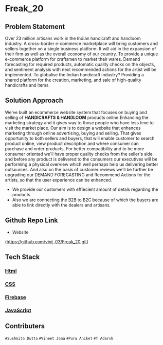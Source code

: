 # Freak_20


## Problem Statement

Over 23 million artisans work in the Indian handicraft and handloom industry. A cross-border e-commerce marketplace will bring customers and sellers together on a single business platform. It will aid in the expansion of their firm as well as the overall economy of our country.
To provide a unique e-commerce platform for craftsmen to market their wares. Demand forecasting for required products, automatic quality checks on the objects, and sentiment analysis with next recommended actions for the artist will be implemented.
To globalise the Indian handicraft industry? Providing a shared platform for the creation, marketing, and sale of high-quality handicrafts and items.

## Solution Approach

We've built an ecommerce website system that focuses on buying and selling of **HANDICRAFTS & HANDLOOM**
products online.Enhancing the marketing strategy and it gives way to those people who have less time to visit the market place.
Our aim is to design a website that enhances marketing through online advertising, buying and selling.
That gives opportunity to both sellers and buyers, that will enable customer to search product online, view product description and where consumer can purchase and order products. For better compatibility and to be more consumer oriented
we'll have proper quality checks from the seller's side and
before any product is delivered to the consumers our
executives will be performing a physical overview which well
perhaps help us delivering better outsources.
And also on the basis of customer reviews we'll be further be
upgrading our DEMAND FORECASTING and Recommend
Actions for the artists, so that the user experience can be
enhanced.
- We provide our customers with effiecient amount of detals regarding the products.
- Also we are connecting the B2B to B2C because of which the buyers are able to link directly with the dealers and artisans.

## Github Repo Link

- Website

(https://github.com/vinij-03/Freak_20.git)



## Tech Stack

### [Html](https://www.w3schools.com/html/)

### [CSS](https://www.w3schools.com/css/)

### [Firebase](https://firebase.google.com/)

### [JavaScript](https://www.w3schools.com/js/)


## Contributers

```#Sushmita Dutta``` 
```#Vineet Jana```
```#Puru Aniket``` 
```#T Adarsh```

